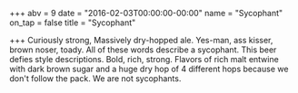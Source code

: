 +++
abv = 9
date = "2016-02-03T00:00:00-00:00"
name = "Sycophant"
on_tap = false
title = "Sycophant"

+++
Curiously strong, Massively dry-hopped ale. Yes-man, ass kisser, brown noser, toady. All of these words describe a sycophant. This beer defies style descriptions. Bold, rich, strong. Flavors of rich malt entwine with dark brown sugar and a huge dry hop of 4 different hops because we don't follow the pack. We are not sycophants.